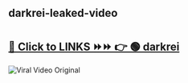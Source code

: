 
 ## darkrei-leaked-video 

# <h2><a href="https://clipsfans.com/darkrei&ref=git">🔗 Click to LINKS ⏩⏩ 👉 🟢 darkrei </a></h2>

<a href="https://clipsfans.com/darkrei&ref=git" rel="nofollow" data-target="animated-image.originalLink"><img src="https://i.ibb.co.com/xMMVF88/686577567.gif" alt="Viral Video Original" style="max-width: 100%; display: inline-block;" data-target="animated-image.originalImage"></a>
